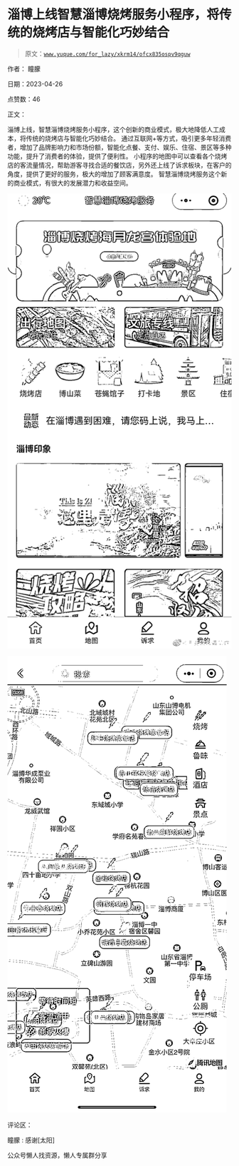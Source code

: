 # 淄博上线智慧淄博烧烤服务小程序，将传统的烧烤店与智能化巧妙结合

> 原文：[`www.yuque.com/for_lazy/xkrm14/ofcx835ospv9qguw`](https://www.yuque.com/for_lazy/xkrm14/ofcx835ospv9qguw)



作者： 瞳朦



日期：2023-04-26



点赞数：46



正文：



淄博上线，智慧淄博烧烤服务小程序，这个创新的商业模式，极大地降低人工成本，将传统的烧烤店与智能化巧妙结合。 通过互联网+等方式，吸引更多年轻消费者，增加了品牌影响力和市场份额，智能化点餐、支付、娱乐、住宿、景区等多种功能，提升了消费者的体验，提供了便利性。 小程序的地图中可以查看各个烧烤店的客流量情况，帮助游客寻找合适的餐饮店，另外还上线了诉求板块，在客户的角度，提供了更好的服务，极大的增加了顾客满意度。 智慧淄博烧烤服务这个新的商业模式，有很大的发展潜力和收益空间。



![](img/dcca00695c373cf0d34409a221f140b3.png)



![](img/e4315a2f9568997654451a9dc69c1db1.png)  

评论区：



瞳朦 : 感谢[太阳]



公众号懒人找资源，懒人专属群分享

</ne-p>